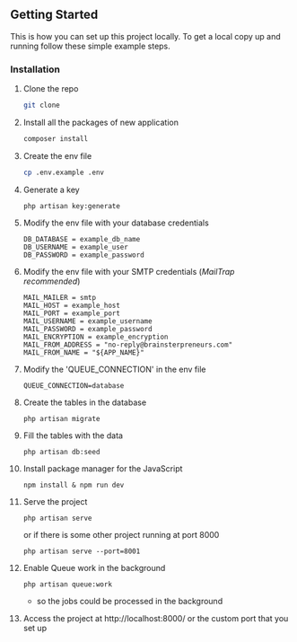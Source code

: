 ## Getting Started

This is how you can set up this project locally. To get a local copy up and running follow these simple example steps.

### Installation

1. Clone the repo
    ```sh
    git clone
    ```
2. Install all the packages of new application
    ```sh
    composer install
    ```
3. Create the env file
    ```sh
    cp .env.example .env
    ```
4. Generate a key
    ```
    php artisan key:generate
    ```
5. Modify the env file with your database credentials
    ```
    DB_DATABASE = example_db_name
    DB_USERNAME = example_user
    DB_PASSWORD = example_password
    ```
6. Modify the env file with your SMTP credentials (_MailTrap recommended_)
    ```
    MAIL_MAILER = smtp
    MAIL_HOST = example_host
    MAIL_PORT = example_port
    MAIL_USERNAME = example_username
    MAIL_PASSWORD = example_password
    MAIL_ENCRYPTION = example_encryption
    MAIL_FROM_ADDRESS = "no-reply@brainsterpreneurs.com"
    MAIL_FROM_NAME = "${APP_NAME}"
    ```
7. Modify the 'QUEUE_CONNECTION' in the env file
    ```
    QUEUE_CONNECTION=database
    ```

8. Create the tables in the database

    ```
    php artisan migrate
    ```

9. Fill the tables with the data

    ```
    php artisan db:seed
    ```

10. Install package manager for the JavaScript

    ```
    npm install & npm run dev
    ```

11. Serve the project

    ```
    php artisan serve
    ```

    or if there is some other project running at port 8000

    ```
    php artisan serve --port=8001
    ```

12. Enable Queue work in the background
    ```
    php artisan queue:work
    ```
    - so the jobs could be processed in the background

13. Access the project at http://localhost:8000/ or the custom port that you set up
